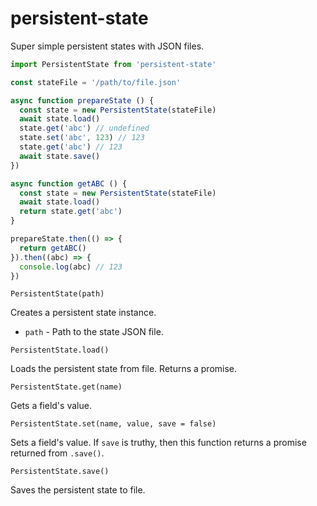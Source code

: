 # persistent-state

Super simple persistent states with JSON files.


```javascript
import PersistentState from 'persistent-state'

const stateFile = '/path/to/file.json'

async function prepareState () {
  const state = new PersistentState(stateFile)
  await state.load()
  state.get('abc') // undefined
  state.set('abc', 123) // 123
  state.get('abc') // 123
  await state.save()
})

async function getABC () {
  const state = new PersistentState(stateFile)
  await state.load()
  return state.get('abc')
}

prepareState.then(() => {
  return getABC()
}).then((abc) => {
  console.log(abc) // 123
})

```

`PersistentState(path)`

Creates a persistent state instance.

* `path` - Path to the state JSON file.

`PersistentState.load()`

Loads the persistent state from file. Returns a promise.

`PersistentState.get(name)`

Gets a field's value.

`PersistentState.set(name, value, save = false)`

Sets a field's value. If `save` is truthy, then this function returns a promise returned from `.save()`.

`PersistentState.save()`

Saves the persistent state to file.
